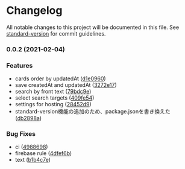 # Changelog

All notable changes to this project will be documented in this file. See [standard-version](https://github.com/conventional-changelog/standard-version) for commit guidelines.

### 0.0.2 (2021-02-04)


### Features

* cards order by updatedAt ([d1e0960](https://github.com/neumann-tokyo/word-penne/commit/d1e0960b689368821dc6fc2a6e6cf2e2dce76459))
* save createdAt and updatedAt ([3272e17](https://github.com/neumann-tokyo/word-penne/commit/3272e17cac2584001d1c64fdd87b675dd361c520))
* search by front text ([79bdc9e](https://github.com/neumann-tokyo/word-penne/commit/79bdc9e43650bbe8d600a43ec5cd765db0884c18))
* select search targets ([409fe54](https://github.com/neumann-tokyo/word-penne/commit/409fe54dc4cdfdc7320207e522da1044b4990395))
* settings for hosting ([28452d9](https://github.com/neumann-tokyo/word-penne/commit/28452d9dd870b244f9ee879e020b265ae87f54e4))
* standard-version機能の追加のため、package.jsonを書き換えた ([db2898a](https://github.com/neumann-tokyo/word-penne/commit/db2898a4fd4983aa19e474fd520dbce21ef1400f))


### Bug Fixes

* ci ([4988698](https://github.com/neumann-tokyo/word-penne/commit/49886986ec705a1233fc1fe4e6fa94a525d8dcd5))
* firebase rule ([4dfef6b](https://github.com/neumann-tokyo/word-penne/commit/4dfef6bbae0710ac44edaf6161463e55a193b314))
* text ([b1b4c7e](https://github.com/neumann-tokyo/word-penne/commit/b1b4c7ea20fd3ea070bdb0d5da8acac928658b48))
